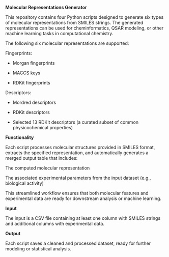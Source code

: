 **Molecular Representations Generator**

This repository contains four Python scripts designed to generate six types of molecular representations from SMILES strings. The generated representations can be used for cheminformatics, QSAR modeling, or other machine learning tasks in computational chemistry.

The following six molecular representations are supported:

Fingerprints:
- Morgan fingerprints

- MACCS keys

- RDKit fingerprints

Descriptors:
- Mordred descriptors

- RDKit descriptors

- Selected 13 RDKit descriptors (a curated subset of common physicochemical properties)

**Functionality**

Each script processes molecular structures provided in SMILES format, extracts the specified representation, and automatically generates a merged output table that includes:

The computed molecular representation

The associated experimental parameters from the input dataset (e.g., biological activity)

This streamlined workflow ensures that both molecular features and experimental data are ready for downstream analysis or machine learning.

**Input**

The input is a CSV file containing at least one column with SMILES strings and additional columns with experimental data.

**Output**

Each script saves a cleaned and processed dataset, ready for further modeling or statistical analysis.
